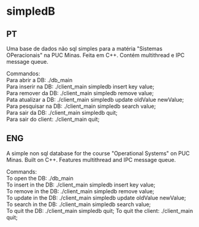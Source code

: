# simpledB

## PT  
Uma base de dados não sql simples para a matéria "Sistemas OPeracionais" na PUC Minas. Feita em C++. Contém multithread e IPC message queue.  


Commandos:  
Para abrir a DB: ./db_main  
Para inserir na DB: ./client_main simpledb insert key value;  
Para remover da DB: ./client_main simpledb remove value;  
Pata atualizar a DB: ./client_main simpledb update oldValue newValue;  
Para pesquisar na DB: ./client_main simpledb search value;  
Para sair da DB: ./client_main simpledb quit;  
Para sair do client: ./client_main quit;  

## ENG  
A simple non sql database for the course "Operational Systems" on PUC Minas. Built on C++. Features multithread and IPC message queue.

Commands:  
To open the DB: ./db_main  
To insert in the DB: ./client_main simpledb insert key value;  
To remove in the DB: ./client_main simpledb remove value;  
To update in the DB: ./client_main simpledb update oldValue newValue;  
To search in the DB: ./client_main simpledb search value;  
To quit the DB: ./client_main simpledb quit;
To quit the client: ./client_main quit;  



